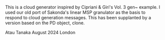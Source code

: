 This is a cloud generator inspired by Cipriani & Giri's Vol. 3 gen~ example. I used our old port of Sakonda's linear MSP granulator as the basis to respond to cloud generation messages. This has been supplanted by a version based on the PD object, clone.

Atau Tanaka August 2024 London